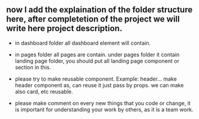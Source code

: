 ## now I add the explaination of the folder structure here, after completetion of the project we will write here project description.

- in dashboard folder all dashboard element will contain.

- in pages folder all pages are contain. under pages folder it contain landing page folder, you should put all landing page component or section in this.

- please try to make reusable component. Example: header... make header component as, can reuse it just pass by props. we can make also card, etc reusable.

- please make comment on every new things that you code or change, it is important for understanding your work by others, as it is a team work.